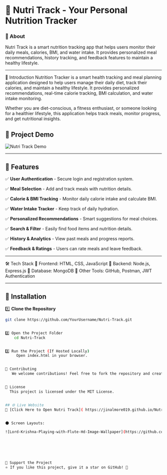 
# 🍏 Nutri Track - Your Personal Nutrition Tracker  


### 📌 About  
Nutri Track is a smart nutrition tracking app that helps users monitor their daily meals, calories, BMI, and water intake. It provides personalized meal recommendations, history tracking, and feedback features to maintain a healthy lifestyle.  

---


📖 Introduction
Nutrition Tracker is a smart health tracking and meal planning application designed to help users manage their daily diet, track their calories, and maintain a healthy lifestyle. It provides personalized recommendations, real-time calorie tracking, BMI calculation, and water intake monitoring.

Whether you are diet-conscious, a fitness enthusiast, or someone looking for a healthier lifestyle, this application helps track meals, monitor progress, and get nutritional insights.


## 🎥 Project Demo  
![Nutri Track Demo](assets/demo.gif)  

---


## 📌 Features  

✅ **User Authentication** - Secure login and registration system.  

✅ **Meal Selection** - Add and track meals with nutrition details.  

✅ **Calorie & BMI Tracking** - Monitor daily calorie intake and calculate BMI.  

✅ **Water Intake Tracker** - Keep track of daily hydration.  

✅ **Personalized Recommendations** - Smart suggestions for meal choices.  

✅ **Search & Filter** - Easily find food items and nutrition details.  

✅ **History & Analytics** - View past meals and progress reports.  

✅ **Feedback & Ratings** - Users can rate meals and leave feedback.  

---


🛠 Tech Stack
🔹 Frontend: HTML, CSS, JavaScript
🔹 Backend: Node.js, Express.js
🔹 Database: MongoDB
🔹 Other Tools: GitHub, Postman, JWT Authentication


---



## 📂 Installation  

1️⃣ **Clone the Repository**  
```sh
git clone https://github.com/YourUsername/Nutri-Track.git


2️⃣ Open the Project Folder
    cd Nutri-Track


3️⃣ Run the Project (If Hosted Locally)
     Open index.html in your browser.


📢 Contributing
   We welcome contributions! Feel free to fork the repository and create pull requests.


📄 License
  This project is licensed under the MIT License.


## 🌐 Live Website  
🔗 [Click Here to Open Nutri Track]( https://jinalmore019.github.io/Nutrition-Tracker/)


🌑 Screen Layouts:

![Lord-Krishna-Playing-with-Flute-Hd-Image-Wallpaper](https://github.com/user-attachments/assets/81ba3c19-4bf8-4ebe-8afc-a55f0a31d826)






🌟 Support the Project
⭐ If you like this project, give it a star on GitHub! 🚀
